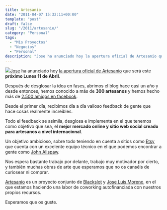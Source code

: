 ```yaml
---
title: Artesanio
date: "2011-04-07 15:32:11+00:00"
template: "post"
draft: false
slug: "/2011/artesanio/"
category: "Personal"
tags:
  - "Mis Proyectos"
  - "Negocios"
  - "Personal"
description: "Jose ha anunciado hoy la apertura oficial de Artesanio que será este próximo Lunes 11 de Abril."
---
```


[![](http://asiermarques.com/wp-content/uploads/2011/04/27543_116466571710881_7563_n.jpg)](http://artesanio.com)[Jose](http://venzario.wordpress.com/) ha anunciado hoy [la apertura oficial de Artesanio](http://blog.artesanio.com/2011/04/fecha-de-lanzamiento-11-de-abril/) que será este **próximo Lunes 11 de Abril**.

Después de desglosar la idea en fases, abrimos el blog hace casi un año y desde entonces, hemos conocido a más de **300 artesanos** y hemos hecho más de [2.500 amigos en facebook](http://www.facebook.com/artesanio).

Desde el primer día, recibimos día a día valioso feedback de gente que hace cosas realmente increíbles.

Todo el feedback se asimila, desglosa e implementa en el que tenemos como objetivo que sea, el **mejor mercado online y sitio web social creado para artesanos a nivel internacional**.

Un objetivo ambicioso, sobre todo teniendo en cuenta a sitios como [Etsy](http://etsy.com) que cuenta con un excelente equipo técnico en el que podemos encontrar a gente como [John Allspaw](http://www.etsy.com/storque/etsy-news/john-allspaw-joins-the-etsy-team-6183/).

Nos espera bastante trabajo por delante, trabajo muy motivador por cierto, y también muchas obras de arte que esperamos que no os canséis de curiosear ni comprar.

[Artesanio](http://artesanio.com) es un proyecto conjunto de [Blackslot](http://blackslot.com) y [Jose Luis Moreno](http://twitter.com/venzario), en el que estamos haciendo una labor de coworking autofinanciada con nuestros propios recursos.

Esperamos que os guste.

